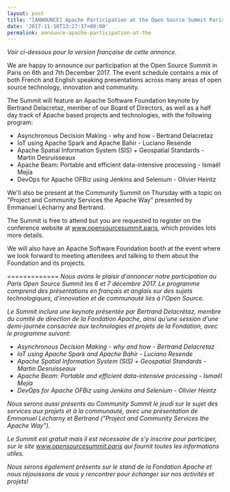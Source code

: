 ```yaml
---
layout: post
title: "[ANNOUNCE] Apache Participation at the Open Source Summit Paris"
date: '2017-11-10T13:27:37+00:00'
permalink: announce-apache-participation-at-the
---
```

<em>Voir ci-dessous pour la version française de cette annonce</em>.

We are happy to announce our participation at the Open Source Summit in Paris on 6th and 7th December 2017. The event schedule contains a mix of both French and English speaking presentations across many areas of open source technology, innovation and community. 

The Summit will feature an Apache Software Foundation keynote by Bertrand Delacretaz, member of our Board of Directors, as well as a half day track of Apache based projects and technologies, with the following program:

<ul><li>Asynchronous Decision Making - why and how - Bertrand Delacretaz</li><li>IoT using Apache Spark and Apache Bahir - Luciano Resende</li><li>Apache Spatial Information System (SIS) + Geospatial Standards - Martin Desruisseaux</li><li>Apache Beam: Portable and efficient data-intensive processing - Ismaël Mejía</li><li>DevOps for Apache OFBiz using Jenkins and Selenium - Olivier Heintz</li></ul>

We'll also be present at the Community Summit on Thursday with a topic on "Project and Community Services the Apache Way" presented by Emmanuel Lécharny and Bertrand.

The Summit is free to attend but you are requested to register on the conference website at <a href="http://www.opensourcesummit.paris">www.opensourcesummit.paris</a>, which provides lots more details.

We will also have an Apache Software Foundation booth at the event where we look forward to meeting attendees and talking to them about the Foundation and its projects.

 =============
<em>
Nous avons le plaisir d'annoncer notre participation au Paris Open Source Summit les 6 et 7 décembre 2017. Le programme comprend des présentations en français et anglais sur des sujets technologiques, d'innovation et de communauté liés à l'Open Source.
</em>

<em>Le Summit inclura une keynote présentée par Bertrand Delacrétaz, membre du comité de direction de la Fondation Apache, ainsi qu'une session d'une demi-journée consacrée aux technologies et projets de la Fondation, avec le programme suivant:</em>

<em><ul><li>Asynchronous Decision Making - why and how - Bertrand Delacretaz</li><li>IoT using Apache Spark and Apache Bahir - Luciano Resende</li><li>Apache Spatial Information System (SIS) + Geospatial Standards - Martin Desruisseaux</li><li>Apache Beam: Portable and efficient data-intensive processing - Ismaël Mejía</li><li>DevOps for Apache OFBiz using Jenkins and Selenium - Olivier Heintz</li></ul></em>

<em>Nous serons aussi présents au Community Summit le jeudi sur le sujet des services aux projets et à la communauté, avec une présentation de Emmanuel Lécharny et Bertrand ("Project and Community Services the Apache Way").</em>

<em>Le Summit est gratuit mais il est nécessaire de s'y inscrire pour participer, sur le  site <a href="http://www.opensourcesummit.paris">www.opensourcesummit.paris</a> qui fournit toutes les informations utiles.</em>

<em>Nous serons également présents sur le stand de la Fondation Apache et nous réjouissons de vous y rencontrer pour échanger sur nos activités et projets!
</em>


